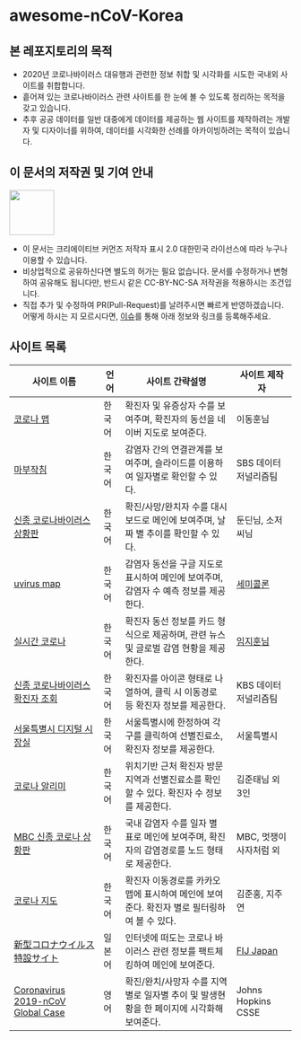 # awesome-nCoV-Korea

## 본 레포지토리의 목적

* 2020년 코로나바이러스 대유행과 관련한 정보 취합 및 시각화를 시도한 국내외 사이트를 취합합니다.
* 흩어져 있는 코로나바이러스 관련 사이트를 한 눈에 볼 수 있도록 정리하는 목적을 갖고 있습니다.
* 추후 공공 데이터를 일반 대중에게 데이터를 제공하는 웹 사이트를 제작하려는 개발자 및 디자이너를 위하여, 데이터를 시각화한 선례를 아카이빙하려는 목적이 있습니다.

## 이 문서의 저작권 및 기여 안내

<img src="https://mirrors.creativecommons.org/presskit/buttons/88x31/png/by-nc-sa.png" width="80px"></img>

* 이 문서는 크리에이티브 커먼즈 저작자 표시 2.0 대한민국 라이선스에 따라 누구나 이용할 수 있습니다.
* 비상업적으로 공유하신다면 별도의 허가는 필요 없습니다. 문서를 수정하거나 변형하여 공유해도 됩니다만, 반드시 같은 CC-BY-NC-SA 저작권을 적용하시는 조건입니다.
* 직접 추가 및 수정하여 PR(Pull-Request)를 날려주시면 빠르게 반영하겠습니다. 어떻게 하시는 지 모르시다면, [이슈](https://github.com/NullFull/awesome-nCoV-Korea/issues)를 통해 아래 정보와 링크를 등록해주세요.

## 사이트 목록

| 사이트 이름                                                  | 언어   | 사이트 간략설명                                              | 사이트 제작자                         |
| ------------------------------------------------------------ | ------ | ------------------------------------------------------------ | ------------------------------------- |
| [코로나 맵](coronamap.site)                                  | 한국어 | 확진자 및 유증상자 수를 보여주며, 확진자의 동선을 네이버 지도로 보여준다. | 이동훈님                              |
| [마부작침](http://mabu.newscloud.sbs.co.kr/202002corona/web/index.html) | 한국어 | 감염자 간의 연결관계를 보여주며, 슬라이드를 이용하여 일자별로 확인할 수 있다. | SBS 데이터저널리즘팀                  |
| [신종 코로나바이러스 상황판](https://wuhanvirus.kr/)         | 한국어 | 확진/사망/완치자 수를 대시보드로 메인에 보여주며, 날짜 별 추이를 확인할 수 있다. | 둔딘님, 소저씨님                      |
| [uvirus map](https://uvirus.kr/static/mobile.html)           | 한국어 | 감염자 동선을 구글 지도로 표시하여 메인에 보여주며, 감염자 수 예측 정보를 제공한다. | [세미콜론](https://uvirus.kr/about)   |
| [실시간 코로나](https://rtcorona.kr/)                        | 한국어 | 확진자 동선 정보를 카드 형식으로 제공하며, 관련 뉴스 및 글로벌 감염 현황을 제공한다. | [임지훈님](https://rtcorona.kr/write) |
| [신종 코로나바이러스 확진자 조회](http://dj.kbs.co.kr/resources/2020-02-03/) | 한국어 | 확진자를 아이콘 형태로 나열하여, 클릭 시 이동경로 등 확진자 정보를 제공한다. | KBS 데이터저널리즘팀                  |
| [서울특별시 디지털 시장실](http://scpm.seoul.go.kr)          | 한국어 | 서울특별시에 한정하여 각 구를 클릭하여 선별진료소, 확진자 정보를 제공한다. | 서울특별시                            |
| [코로나 알리미](https://corona-nearby.com/)                  | 한국어 | 위치기반 근처 확진자 방문지역과 선별진료소를 확인할 수 있다. 확진자 수 정보를 제공한다. | 김준태님 외 3인                       |
| [MBC 신종 코로나 상황판](https://imnews.imbc.com/newszoomin/groupnews/groupnews_9/index.html) | 한국어 | 국내 감염자 수를 일자 별 표로 메인에 보여주며, 확진자의 감염경로를 노드 형태로 제공한다. | MBC, 멋쟁이사자처럼 외                |
| [코로나 지도](http://coronajido.kr/)                         | 한국어 | 확진자 이동경로를 카카오맵에 표시하여 메인에 보여준다. 확진자 별로 필터링하여 볼 수 있다. | 김준홍, 지주연                        |
| [新型コロナウイルス特設サイト](https://fij.info/coronavirus-feature) | 일본어 | 인터넷에 떠도는 코로나 바이러스 관련 정보를 팩트체킹하여 메인에 보여준다. | [FIJ Japan](https://fij.info/en)      |
| [Coronavirus 2019-nCoV Global Case](https://gisanddata.maps.arcgis.com/apps/opsdashboard/index.html#/bda7594740fd40299423467b48e9ecf6) | 영어   | 확진/완치/사망자 수를 지역별로 일자별 추이 및 발생현황을 한 페이지에 시각화해 보여준다. | Johns Hopkins CSSE                    |